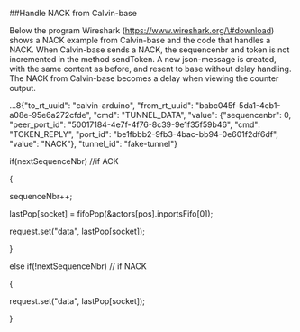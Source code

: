 ##Handle NACK from Calvin-base

Below the program Wireshark
(<https://www.wireshark.org/\#download>) shows a NACK example from
Calvin-base and the code that handles a NACK. When Calvin-base sends a
NACK, the sequencenbr and token is not incremented in the method
sendToken. A new json-message is created, with the same content as
before, and resent to base without delay handling. The NACK from
Calvin-base becomes a delay when viewing the counter output.

...8{"to\_rt\_uuid": "calvin-arduino", "from\_rt\_uuid":
"babc045f-5da1-4eb1-a08e-95e6a272cfde", "cmd": "TUNNEL\_DATA", "value":
{"sequencenbr": 0, "peer\_port\_id":
"50017184-4e7f-4f76-8c39-9e1f35f59b46", "cmd": "TOKEN\_REPLY",
"port\_id": "be1fbbb2-9fb3-4bac-bb94-0e601f2df6df", "value": "NACK"},
"tunnel\_id": "fake-tunnel"}

if(nextSequenceNbr) //if ACK

{

sequenceNbr++;

lastPop\[socket\] = fifoPop(&actors\[pos\].inportsFifo\[0\]);

request.set("data", lastPop\[socket\]);

}

else if(!nextSequenceNbr) // if NACK

{

request.set("data", lastPop\[socket\]);

}
